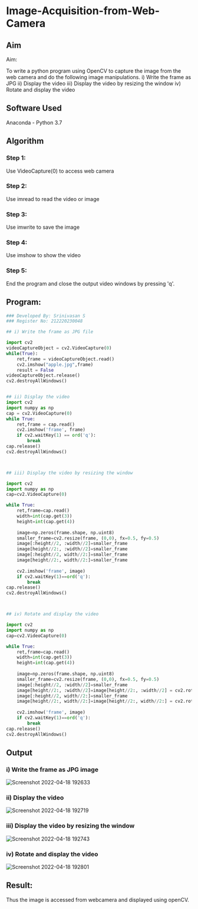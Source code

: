 # Image-Acquisition-from-Web-Camera
## Aim
 
Aim:
 
To write a python program using OpenCV to capture the image from the web camera and do the following image manipulations.
i) Write the frame as JPG 
ii) Display the video 
iii) Display the video by resizing the window
iv) Rotate and display the video

## Software Used
Anaconda - Python 3.7
## Algorithm
### Step 1:
Use VideoCapture(0) to access web camera
<br>

### Step 2:
Use imread to read the video or image
<br>

### Step 3:
Use imwrite to save the image
<br>

### Step 4:
Use imshow to show the video
<br>

### Step 5:
End the program and close the output video windows by pressing 'q'.
<br>

## Program:
``` Python
### Developed By: Srinivasan S
### Register No: 212220230048

## i) Write the frame as JPG file

import cv2
videoCaptureObject = cv2.VideoCapture(0)
while(True):
    ret,frame = videoCaptureObject.read()
    cv2.imshow("apple.jpg",frame)
    result = False
videoCaptureObject.release()
cv2.destroyAllWindows()


## ii) Display the video
import cv2
import numpy as np
cap = cv2.VideoCapture(0)
while True:
    ret,frame = cap.read()
    cv2.imshow('frame', frame)
    if cv2.waitKey(1) == ord('q'):
        break
cap.release()
cv2.destroyAllWindows()



## iii) Display the video by resizing the window

import cv2
import numpy as np
cap=cv2.VideoCapture(0)

while True:
    ret,frame=cap.read()
    width=int(cap.get(3))
    height=int(cap.get(4))
    
    image=np.zeros(frame.shape, np.uint8)
    smaller_frame=cv2.resize(frame, (0,0), fx=0.5, fy=0.5)
    image[:height//2, :width//2]=smaller_frame
    image[height//2:, :width//2]=smaller_frame
    image[:height//2, width//2:]=smaller_frame
    image[height//2:, width//2:]=smaller_frame
    
    cv2.imshow('frame', image)
    if cv2.waitKey(1)==ord('q'):
        break
cap.release()
cv2.destroyAllWindows()



## iv) Rotate and display the video

import cv2
import numpy as np
cap=cv2.VideoCapture(0)

while True:
    ret,frame=cap.read()
    width=int(cap.get(3))
    height=int(cap.get(4))
    
    image=np.zeros(frame.shape, np.uint8)
    smaller_frame=cv2.resize(frame, (0,0), fx=0.5, fy=0.5)
    image[:height//2, :width//2]=smaller_frame
    image[height//2:, :width//2]=image[height//2:, :width//2] = cv2.rotate(smaller_frame,cv2.cv2.ROTATE_180)
    image[:height//2, width//2:]=smaller_frame
    image[height//2:, width//2:]=image[height//2:, width//2:] = cv2.rotate(smaller_frame,cv2.cv2.ROTATE_180)
    
    cv2.imshow('frame', image)
    if cv2.waitKey(1)==ord('q'):
        break
cap.release()
cv2.destroyAllWindows()
```
## Output

### i) Write the frame as JPG image

![Screenshot 2022-04-18 192633](https://user-images.githubusercontent.com/103049243/163823732-591d9607-585c-422e-ad4f-fce509f86359.png)

### ii) Display the video

![Screenshot 2022-04-18 192719](https://user-images.githubusercontent.com/103049243/163823754-25baa4db-7fec-476b-8230-ccce41eb72fd.png)

### iii) Display the video by resizing the window

![Screenshot 2022-04-18 192743](https://user-images.githubusercontent.com/103049243/163823781-c66af9eb-272f-4b67-b8ac-6e9dfb640f84.png)

### iv) Rotate and display the video

![Screenshot 2022-04-18 192801](https://user-images.githubusercontent.com/103049243/163824019-53a24ac4-b383-4db3-b768-6d0fa22d5cb9.png)

## Result:
Thus the image is accessed from webcamera and displayed using openCV.
